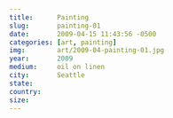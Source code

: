 ```yaml
---
title:  	Painting
slug:		painting-01
date:   	2009-04-15 11:43:56 -0500
categories: [art, painting]
img:		art/2009-04-painting-01.jpg
year:		2009
medium:		oil on linen
city:		Seattle
state:
country:
size:
---
```

